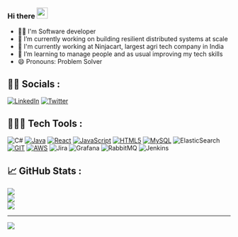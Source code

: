 ### Hi there <img src="https://media.giphy.com/media/hvRJCLFzcasrR4ia7z/giphy.gif" width="25px">

- 👨‍💻 I'm Software developer
- 🔭 I’m currently working on building resilient distributed systems at scale
- 🏢 I'm currently working at Ninjacart, largest agri tech company in India 
- 🌱 I’m learning to manage people and as usual improving my tech skills
- 😄 Pronouns: Problem Solver


## 🕵🏻 Socials :
[![LinkedIn](https://img.shields.io/badge/LinkedIn-0A66C2.svg?style=flat&logo=LinkedIn&logoColor=white)](https://www.linkedin.com/in/shubham-muniyal-573285162/) 
[![Twitter](https://img.shields.io/badge/Twitter-1DA1F2.svg?style=flat&logo=Twitter&logoColor=white)](https://twitter.com/MuniyalShubham)


## 🧑🏻‍💻 Tech Tools :
![C#](https://img.shields.io/badge/c%23-%23239120.svg?style=for-the-badge&logo=csharp&logoColor=white)
[![Java](https://img.shields.io/badge/java-%23ED8B00.svg?style=for-the-badge&logo=java&logoColor=white)](https://dev.java/learn/)
[![React](https://img.shields.io/badge/react-%2320232a.svg?style=for-the-badge&logo=react&logoColor=%2361DAFB)](https://reactjs.org/)
[![JavaScript](https://img.shields.io/badge/javascript-%23323330.svg?style=for-the-badge&logo=javascript&logoColor=%23F7DF1E)](https://developer.mozilla.org/en-US/docs/Web/JavaScript)
[![HTML5](https://img.shields.io/badge/html5-%23E34F26.svg?style=for-the-badge&logo=html5&logoColor=white)](https://developer.mozilla.org/en-US/docs/Web/HTML)
[![MySQL](https://img.shields.io/badge/mysql-%2300f.svg?style=for-the-badge&logo=mysql&logoColor=white)](https://www.mysql.com/)
![ElasticSearch](https://img.shields.io/badge/-ElasticSearch-005571?style=for-the-badge&logo=elasticsearch)
[![GIT](https://img.shields.io/badge/GIT-E44C30?style=for-the-badge&logo=git&logoColor=white)](https://git-scm.com/)
[![AWS](https://img.shields.io/badge/AWS-%23FF9900.svg?style=for-the-badge&logo=amazon-aws&logoColor=white)](https://aws.amazon.com/)
![Jira](https://img.shields.io/badge/jira-%230A0FFF.svg?style=for-the-badge&logo=jira&logoColor=white)
![Grafana](https://img.shields.io/badge/grafana-%23F46800.svg?style=for-the-badge&logo=grafana&logoColor=white)
![RabbitMQ](https://img.shields.io/badge/Rabbitmq-FF6600?style=for-the-badge&logo=rabbitmq&logoColor=white)
![Jenkins](https://img.shields.io/badge/jenkins-%232C5263.svg?style=for-the-badge&logo=jenkins&logoColor=white)


## 📈 GitHub Stats :
![](https://github-readme-stats.vercel.app/api?username=cw-shubhamMuniyal&theme=default&hide_border=false&include_all_commits=false&count_private=true)<br/>
![](https://github-readme-streak-stats.herokuapp.com/?user=cw-shubhammuniyal&theme=default&hide_border=false)<br/>
![](https://github-readme-stats.vercel.app/api/top-langs/?username=cw-shubhamMuniyal&theme=default&show_icons=true&hide_border=true&layout=compact)<br/>


---
[![](https://visitcount.itsvg.in/api?id=cw-shubhammuniyal&icon=0&color=0)](https://visitcount.itsvg.in)

<!-- Proudly created with GPRM ( https://gprm.itsvg.in ) -->
